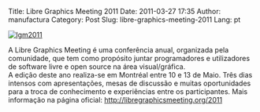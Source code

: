 Title: Libre Graphics Meeting 2011
Date: 2011-03-27 17:35
Author: manufactura
Category: Post
Slug: libre-graphics-meeting-2011
Lang: pt

[![](http://media.manufacturaindependente.org/lgm2011-210x300.jpg "lgm2011")](http://media.manufacturaindependente.org/lgm2011.jpg)

A Libre Graphics Meeting é uma conferência anual, organizada pela
comunidade, que tem como propósito juntar programadores e utilizadores
de software livre e open source na área visual/gráfica.  
A edição deste ano realiza-se em Montréal entre 10 e 13 de Maio. Três
dias intensos com apresentações, mesas de discussão e muitas
oportunidades para a troca de conhecimento e experiências entre os
participantes. Mais informação na página oficial:
<http://libregraphicsmeeting.org/2011>



